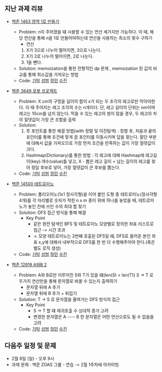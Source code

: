 ## 지난 과제 리뷰

- [백준 1463 영역 1로 만들기](https://www.acmicpc.net/problem/1463)
  - Problem: n이 주어졌을 떄 사용할 수 있는 연산 세가지만 가능하다. 이 때, 해당 연산을 통해 n을 1로 만들어야하는데 연산을 사용하는 최소의 횟수 구하기 
    - 연산 
    1. X가 3으로 나누어 떨어지면, 3으로 나눈다.
    2. X가 2로 나누어 떨어지면, 2로 나눈다.
    3. 1을 뺀다.
  - Solution: memoization을 통한 전형적인 dp 문제 , memoization 된 값의 비교를 통해 최소값을 가져오는 방법 
  - Code: [기탁](https://github.com/gitak/Algorithm_Study/blob/master/DP/Back1463.java) [성범](https://github.com/KvngSungBum/CodingTest/blob/master/src/BaekJoon3/IntoOne_1463.java) [정민](https://github.com/ZenithOfApex/xonmin/blob/master/pythonProject/DP/makeOne_Q1463.py) [수진]()

- [백준 3649 로봇 프로젝트](https://www.acmicpc.net/problem/3649)
  - Problem: X cm의 구멍을 길이의 합이 x가 되는 두 조각의 레고로만 막아야한다. 이 때 주어지는 레고 조각의 수는 n개이다. 
    단, 레고 길이의 단위는 nm이며 레고는 10cm를 넘지 않는다. 막을 수 있는 레고의 쌍이 많을 경우, 두 레고의 차의 절댓값이 가장 큰 조합을 출력 
  - Solution: 
    1. 투 포인트를 통한 해결 방법(with 정렬 및 이진탐색) : 정렬 후, 처음과 끝의 포인터를 통해 조건에 맞게 끔 포인터를 이동시키며 답을 찾는다. 말단 부분에 대해서 값을 가져오므로 가장 먼저 조건을 만족하는 값이 가장 절댓값이 크다. 
    2. Hashmap(Dictionary)를 통한 방법 : 각 레고에 대해 Hashmap에 레고길이(key):개수(value)를 넣고, X - 뽑은 레고 길이 = 남는 길이의 레고를 찾아 정답 후보로 넣어, 가장 절댓값이 큰 후보를 뽑는다. 
  - Code: [기탁](https://github.com/gitak/Algorithm_Study/blob/master/Sort/Back3649.java) [성범](https://github.com/KvngSungBum/CodingTest/blob/master/src/BaekJoon3/RobotProject_3649.java) [정민](https://github.com/ZenithOfApex/xonmin/blob/master/pythonProject/binarysearch/robotProject_Q3649.py) [수진]()

- [백준 14500 테트로미노](https://www.acmicpc.net/problem/14500)
  - Problem: 폴리오미노(1x1 정사각형)을 이어 붙인 도형 중 테트로미노(정사각형 4개)를 각 자리별로 숫자가 적힌 n x m 종이 위에 하나를 놓았을 때, 테트로미노가 놓인 칸에 쓰인 수의 최대 합 찾기 
  - Solution: DFS 접근 방식을 통해 해결 
    - Key Point
      -  같은 완전 탐색인 BFS 및 테트로미노 모양별로 정의한 좌표 리스트로 접근 -> 시간 초과 
      -  ㅗ 모양 테트로미노는 2번째 호출된 DFS일 떄, DFS로 들어온 본인 좌표 x,y에 대해서 내부적으로 DFS를 한 번 더 수행해주어야 한다.(혹은 별도 로직 생성)
  - Code: [기탁](https://github.com/gitak/Algorithm_Study/blob/master/DFS/Back14500.java) [성범](https://github.com/KvngSungBum/CodingTest/blob/master/src/BaekJoon3/Tetromino_14500.java) [정민](https://github.com/ZenithOfApex/xonmin/blob/master/pythonProject/tetromino_Q14500.py) [수진]()

- [백준 12919 A와B 2](https://www.acmicpc.net/problem/12919)
  - Problem: A와 B로만 이루어진 S와 T가 있을 떄(len(S) < len(T)) S -> T 로 두가지 연산만을 통해 문자열로 바꿀 수 있는지 출력하기 
    - 문자열 뒤에 A 추가 
    - 문자열 뒤에 B 추가 + 뒤집기  
  - Solution: T -> S 로 문자열을 줄여가는 DFS 방식의 접근 
    - Key Point
      - S -> T 할 떄 재귀호출 수 상대적 증가 고려 
      - 변경한 문자열은 A ---- B 한 문자열은 어떤 연산으로도 될 수 없음을 고려 
  - Code: [기탁](https://github.com/gitak/Algorithm_Study/blob/master/Implementation/Back12919.java) [성범](https://github.com/KvngSungBum/CodingTest/blob/master/src/BaekJoon3/AandB2_12919.java) [정민](https://github.com/ZenithOfApex/xonmin/blob/master/pythonProject/AandB2.py) [수진]()

## 다음주 일정 및 문제 

- 2월 6일 (일) - 오후 9시 
- 과제 문제 : 백준 ZOAS 그룹 - 연습 -> 2월 1주차에 아카이빙 

